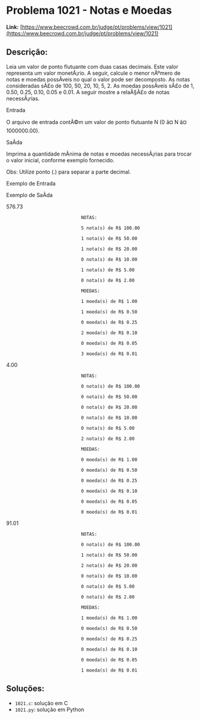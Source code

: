 # Problema 1021 - Notas e Moedas

**Link:** [https://www.beecrowd.com.br/judge/pt/problems/view/1021](https://www.beecrowd.com.br/judge/pt/problems/view/1021)

## Descrição:
Leia um valor de ponto flutuante com duas casas decimais. Este valor representa um valor monetÃ¡rio. A seguir, calcule o menor nÃºmero de notas e moedas possÃ­veis no qual o valor pode ser decomposto. As notas consideradas sÃ£o de 100, 50, 20, 10, 5, 2. As moedas possÃ­veis sÃ£o de 1, 0.50, 0.25, 0.10, 0.05 e 0.01. A seguir mostre a relaÃ§Ã£o de notas necessÃ¡rias.




Entrada




O arquivo de entrada contÃ©m um valor de ponto flutuante 
N 
(0 â¤ 
N 
â¤ 1000000.00).




SaÃ­da




Imprima a quantidade mÃ­nima de notas e moedas necessÃ¡rias para trocar o valor inicial, conforme exemplo fornecido.


Obs: Utilize ponto (.) para separar a parte decimal.












Exemplo de Entrada


Exemplo de SaÃ­da












576.73







                                NOTAS:

                                5 nota(s) de R$ 100.00

                                1 nota(s) de R$ 50.00

                                1 nota(s) de R$ 20.00

                                0 nota(s) de R$ 10.00

                                1 nota(s) de R$ 5.00

                                0 nota(s) de R$ 2.00

                                MOEDAS:

                                1 moeda(s) de R$ 1.00

                                1 moeda(s) de R$ 0.50

                                0 moeda(s) de R$ 0.25

                                2 moeda(s) de R$ 0.10

                                0 moeda(s) de R$ 0.05

                                3 moeda(s) de R$ 0.01
                            


















4.00







                                NOTAS:

                                0 nota(s) de R$ 100.00

                                0 nota(s) de R$ 50.00

                                0 nota(s) de R$ 20.00

                                0 nota(s) de R$ 10.00

                                0 nota(s) de R$ 5.00

                                2 nota(s) de R$ 2.00

                                MOEDAS:

                                0 moeda(s) de R$ 1.00

                                0 moeda(s) de R$ 0.50

                                0 moeda(s) de R$ 0.25

                                0 moeda(s) de R$ 0.10

                                0 moeda(s) de R$ 0.05

                                0 moeda(s) de R$ 0.01
                            


















91.01







                                NOTAS:

                                0 nota(s) de R$ 100.00

                                1 nota(s) de R$ 50.00

                                2 nota(s) de R$ 20.00

                                0 nota(s) de R$ 10.00

                                0 nota(s) de R$ 5.00

                                0 nota(s) de R$ 2.00

                                MOEDAS:

                                1 moeda(s) de R$ 1.00

                                0 moeda(s) de R$ 0.50

                                0 moeda(s) de R$ 0.25

                                0 moeda(s) de R$ 0.10

                                0 moeda(s) de R$ 0.05

                                1 moeda(s) de R$ 0.01

## Soluções:
- `1021.c`: solução em C
- `1021.py`: solução em Python
